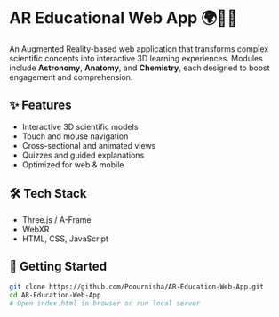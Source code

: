 # AR Educational Web App 🌍🔬🧬

An Augmented Reality-based web application that transforms complex scientific concepts into interactive 3D learning experiences. Modules include **Astronomy**, **Anatomy**, and **Chemistry**, each designed to boost engagement and comprehension.

## ✨ Features
- Interactive 3D scientific models
- Touch and mouse navigation
- Cross-sectional and animated views
- Quizzes and guided explanations
- Optimized for web & mobile

## 🛠 Tech Stack
- Three.js / A-Frame
- WebXR
- HTML, CSS, JavaScript

## 🚀 Getting Started
```bash
git clone https://github.com/Poournisha/AR-Education-Web-App.git
cd AR-Education-Web-App
# Open index.html in browser or run local server

